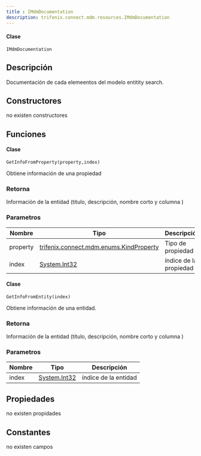 ```yaml
---
title : IMdmDocumentation
description: trifenix.connect.mdm.resources.IMdmDocumentation
---
```




<CodeBlock slots = 'heading, code' repeat = '1' languages = 'C#' />

#### Clase
```
IMdmDocumentation
```

## Descripción
Documentación de cada elemeentos del modelo entitity search.
## Constructores

no existen constructores


## Funciones


<CodeBlock slots = 'heading, code' repeat = '1' languages = 'C#' />

#### Clase
```
GetInfoFromProperty(property,index)
```


Obtiene información de una propiedad
### Retorna
Información de la entidad (título, descripción, nombre corto y columna )
### Parametros
| Nombre | Tipo | Descripción |
| ------ | ---- | ----------- |
| property | [trifenix.connect.mdm.enums.KindProperty](#T-trifenix-connect-mdm-enums-KindProperty 'trifenix.connect.mdm.enums.KindProperty') | Tipo de propiedad |
| index | [System.Int32](http://msdn.microsoft.com/query/dev14.query?appId=Dev14IDEF1&l=EN-US&k=k:System.Int32 'System.Int32') | índice de la propiedad |

<CodeBlock slots = 'heading, code' repeat = '1' languages = 'C#' />

#### Clase
```
GetInfoFromEntity(index)
```


Obtiene información de una entidad.
### Retorna
Información de la entidad (título, descripción, nombre corto y columna )
### Parametros
| Nombre | Tipo | Descripción |
| ------ | ---- | ----------- |
| index | [System.Int32](http://msdn.microsoft.com/query/dev14.query?appId=Dev14IDEF1&l=EN-US&k=k:System.Int32 'System.Int32') | índice de la entidad |
## Propiedades

no existen propidades

## Constantes
no existen campos

